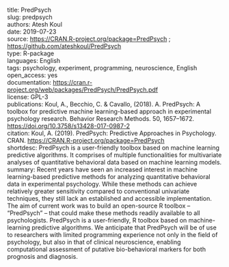 title: PredPsych  
slug: predpsych  
authors: Atesh Koul  
date: 2019-07-23  
source: https://CRAN.R-project.org/package=PredPsych ; https://github.com/ateshkoul/PredPsych  
type: R-package  
languages: English  
tags: psychology, experiment, programming, neuroscience, English   
open_access: yes  
documentation: https://cran.r-project.org/web/packages/PredPsych/PredPsych.pdf  
license: GPL-3  
publications: Koul, A., Becchio, C. & Cavallo, (2018). A. PredPsych: A toolbox for predictive machine learning-based approach in experimental psychology research. Behavior Research Methods. 50, 1657–1672. https://doi.org/10.3758/s13428-017-0987-2  
citation: Koul, A. (2019). PredPsych: Predictive Approaches in Psychology. CRAN. https://CRAN.R-project.org/package=PredPsych  
shortdesc: PredPsych is a user-friendly toolbox based on machine learning predictive algorithms. It comprises of multiple functionalities for multivariate analyses of quantitative behavioral data based on machine learning models.  
summary: Recent years have seen an increased interest in machine learning-based predictive methods for analyzing quantitative behavioral data in experimental psychology. While these methods can achieve relatively greater sensitivity compared to conventional univariate techniques, they still lack an established and accessible implementation. The aim of current work was to build an open-source R toolbox – “PredPsych” – that could make these methods readily available to all psychologists. PredPsych is a user-friendly, R toolbox based on machine-learning predictive algorithms. We anticipate that PredPsych will be of use to researchers with limited programming experience not only in the field of psychology, but also in that of clinical neuroscience, enabling computational assessment of putative bio-behavioral markers for both prognosis and diagnosis.  

